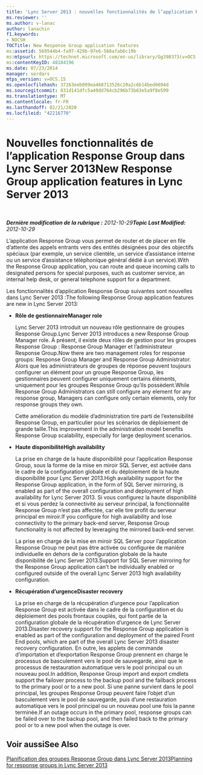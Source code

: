 ```yaml
---
title: 'Lync Server 2013 : nouvelles fonctionnalités de l’application Response Group'
ms.reviewer: ''
ms.author: v-lanac
author: lanachin
f1.keywords:
- NOCSH
TOCTitle: New Response Group application features
ms:assetid: 569544b4-fa97-429b-97e6-568afab6c19b
ms:mtpsurl: https://technet.microsoft.com/en-us/library/Gg398373(v=OCS.15)
ms:contentKeyID: 48184196
ms.date: 07/23/2014
manager: serdars
mtps_version: v=OCS.15
ms.openlocfilehash: 37263eeb099ea468713526c20a2c6b14bed0694d
ms.sourcegitcommit: 831d141dfc5a49dd764cb296b73b63e5a9f8e599
ms.translationtype: MT
ms.contentlocale: fr-FR
ms.lasthandoff: 02/21/2020
ms.locfileid: "42216770"
---
```

<div data-xmlns="http://www.w3.org/1999/xhtml">

<div class="topic" data-xmlns="http://www.w3.org/1999/xhtml" data-msxsl="urn:schemas-microsoft-com:xslt" data-cs="https://msdn.microsoft.com/">

<div data-asp="https://msdn2.microsoft.com/asp">

# <a name="new-response-group-application-features-in-lync-server-2013"></a><span data-ttu-id="def96-102">Nouvelles fonctionnalités de l’application Response Group dans Lync Server 2013</span><span class="sxs-lookup"><span data-stu-id="def96-102">New Response Group application features in Lync Server 2013</span></span>

</div>

<div id="mainSection">

<div id="mainBody">

<span> </span>

<span data-ttu-id="def96-103">_**Dernière modification de la rubrique :** 2012-10-29_</span><span class="sxs-lookup"><span data-stu-id="def96-103">_**Topic Last Modified:** 2012-10-29_</span></span>

<span data-ttu-id="def96-104">L’application Response Group vous permet de router et de placer en file d’attente des appels entrants vers des entités désignées pour des objectifs spéciaux (par exemple, un service clientèle, un service d’assistance interne ou un service d’assistance téléphonique général dédié à un service).</span><span class="sxs-lookup"><span data-stu-id="def96-104">With the Response Group application, you can route and queue incoming calls to designated persons for special purposes, such as customer service, an internal help desk, or general telephone support for a department.</span></span>

<span data-ttu-id="def96-105">Les fonctionnalités d’application Response Group suivantes sont nouvelles dans Lync Server 2013 :</span><span class="sxs-lookup"><span data-stu-id="def96-105">The following Response Group application features are new in Lync Server 2013:</span></span>

  - <span data-ttu-id="def96-106">**Rôle de gestionnaire**</span><span class="sxs-lookup"><span data-stu-id="def96-106">**Manager role**</span></span>
    
    <span data-ttu-id="def96-107">Lync Server 2013 introduit un nouveau rôle gestionnaire de groupes Response Group.</span><span class="sxs-lookup"><span data-stu-id="def96-107">Lync Server 2013 introduces a new Response Group Manager role.</span></span> <span data-ttu-id="def96-108">À présent, il existe deux rôles de gestion pour les groupes Response Group : Response Group Manager et l’administrateur Response Group.</span><span class="sxs-lookup"><span data-stu-id="def96-108">Now there are two management roles for response groups: Response Group Manager and Response Group Administrator.</span></span> <span data-ttu-id="def96-109">Alors que les administrateurs de groupes de réponse peuvent toujours configurer un élément pour un groupe Response Group, les gestionnaires peuvent configurer uniquement certains éléments, uniquement pour les groupes Response Group qu’ils possèdent.</span><span class="sxs-lookup"><span data-stu-id="def96-109">While Response Group Administrators can still configure any element for any response group, Managers can configure only certain elements, only for response groups they own.</span></span>
    
    <span data-ttu-id="def96-110">Cette amélioration du modèle d’administration tire parti de l’extensibilité Response Group, en particulier pour les scénarios de déploiement de grande taille.</span><span class="sxs-lookup"><span data-stu-id="def96-110">This improvement in the administration model benefits Response Group scalability, especially for large deployment scenarios.</span></span>

  - <span data-ttu-id="def96-111">**Haute disponibilité**</span><span class="sxs-lookup"><span data-stu-id="def96-111">**High availability**</span></span>
    
    <span data-ttu-id="def96-112">La prise en charge de la haute disponibilité pour l’application Response Group, sous la forme de la mise en miroir SQL Server, est activée dans le cadre de la configuration globale et du déploiement de la haute disponibilité pour Lync Server 2013.</span><span class="sxs-lookup"><span data-stu-id="def96-112">High availability support for the Response Group application, in the form of SQL Server mirroring, is enabled as part of the overall configuration and deployment of high availability for Lync Server 2013.</span></span> <span data-ttu-id="def96-113">Si vous configurez la haute disponibilité et si vous perdez la connectivité au serveur principal, la fonctionnalité Response Group n’est pas affectée, car elle tire profit du serveur principal en miroir.</span><span class="sxs-lookup"><span data-stu-id="def96-113">If you configure for high availability and lose connectivity to the primary back-end server, Response Group functionality is not affected by leveraging the mirrored back-end server.</span></span>
    
    <span data-ttu-id="def96-114">La prise en charge de la mise en miroir SQL Server pour l’application Response Group ne peut pas être activée ou configurée de manière individuelle en dehors de la configuration globale de la haute disponibilité de Lync Server 2013.</span><span class="sxs-lookup"><span data-stu-id="def96-114">Support for SQL Server mirroring for the Response Group application can’t be individually enabled or configured outside of the overall Lync Server 2013 high availability configuration.</span></span>

  - <span data-ttu-id="def96-115">**Récupération d’urgence**</span><span class="sxs-lookup"><span data-stu-id="def96-115">**Disaster recovery**</span></span>
    
    <span data-ttu-id="def96-116">La prise en charge de la récupération d’urgence pour l’application Response Group est activée dans le cadre de la configuration et du déploiement des pools frontaux couplés, qui font partie de la configuration globale de la récupération d’urgence de Lync Server 2013.</span><span class="sxs-lookup"><span data-stu-id="def96-116">Disaster recovery support for the Response Group application is enabled as part of the configuration and deployment of the paired Front End pools, which are part of the overall Lync Server 2013 disaster recovery configuration.</span></span> <span data-ttu-id="def96-117">En outre, les applets de commande d’importation et d’exportation Response Group prennent en charge le processus de basculement vers le pool de sauvegarde, ainsi que le processus de restauration automatique vers le pool principal ou un nouveau pool.</span><span class="sxs-lookup"><span data-stu-id="def96-117">In addition, Response Group import and export cmdlets support the failover process to the backup pool and the failback process to the primary pool or to a new pool.</span></span> <span data-ttu-id="def96-118">Si une panne survient dans le pool principal, les groupes Response Group peuvent faire l’objet d’un basculement vers le pool de sauvegarde, puis d’une restauration automatique vers le pool principal ou un nouveau pool une fois la panne terminée.</span><span class="sxs-lookup"><span data-stu-id="def96-118">If an outage occurs in the primary pool, response groups can be failed over to the backup pool, and then failed back to the primary pool or to a new pool when the outage is over.</span></span>

<div id="sectionSection0" class="section">

</div>

<div>

## <a name="see-also"></a><span data-ttu-id="def96-119">Voir aussi</span><span class="sxs-lookup"><span data-stu-id="def96-119">See Also</span></span>


[<span data-ttu-id="def96-120">Planification des groupes Response Group dans Lync Server 2013</span><span class="sxs-lookup"><span data-stu-id="def96-120">Planning for response groups in Lync Server 2013</span></span>](lync-server-2013-planning-for-response-groups.md)  
  

</div>

</div>

<span> </span>

</div>

</div>

</div>

